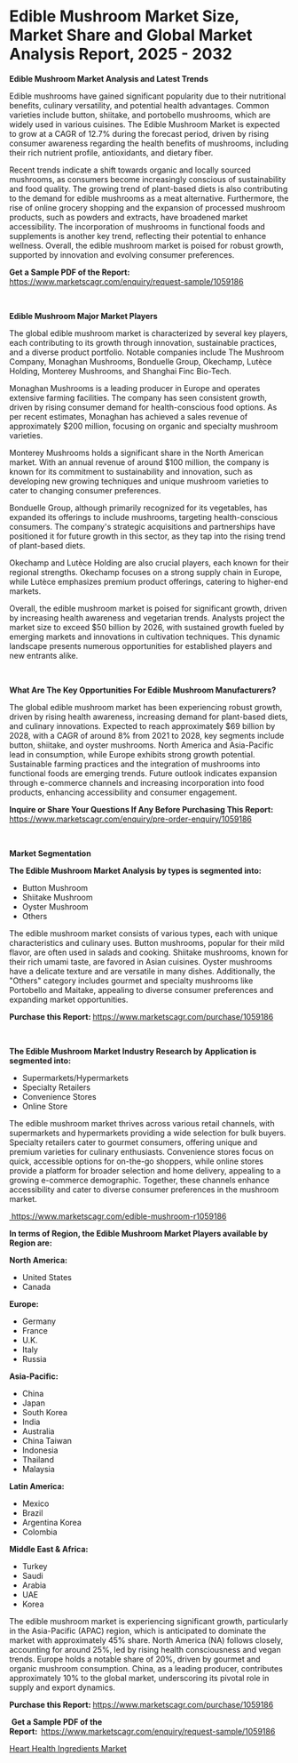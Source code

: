 <p><h1>Edible Mushroom Market Size, Market Share and Global Market Analysis Report, 2025 - 2032</h1></p><p><strong>Edible Mushroom Market Analysis and Latest Trends</strong></p>
<p><p>Edible mushrooms have gained significant popularity due to their nutritional benefits, culinary versatility, and potential health advantages. Common varieties include button, shiitake, and portobello mushrooms, which are widely used in various cuisines. The Edible Mushroom Market is expected to grow at a CAGR of 12.7% during the forecast period, driven by rising consumer awareness regarding the health benefits of mushrooms, including their rich nutrient profile, antioxidants, and dietary fiber.</p><p>Recent trends indicate a shift towards organic and locally sourced mushrooms, as consumers become increasingly conscious of sustainability and food quality. The growing trend of plant-based diets is also contributing to the demand for edible mushrooms as a meat alternative. Furthermore, the rise of online grocery shopping and the expansion of processed mushroom products, such as powders and extracts, have broadened market accessibility. The incorporation of mushrooms in functional foods and supplements is another key trend, reflecting their potential to enhance wellness. Overall, the edible mushroom market is poised for robust growth, supported by innovation and evolving consumer preferences.</p></p>
<p><strong>Get a Sample PDF of the Report:&nbsp;</strong> <a href="https://www.marketscagr.com/enquiry/request-sample/1059186?utm_campaign=2318&utm_medium=2&utm_source=Github&utm_content=ia&utm_term=14022025&utm_id=edible-mushroom">https://www.marketscagr.com/enquiry/request-sample/1059186</a></p>
<p>&nbsp;</p>
<p><strong>Edible Mushroom Major Market Players</strong></p>
<p><p>The global edible mushroom market is characterized by several key players, each contributing to its growth through innovation, sustainable practices, and a diverse product portfolio. Notable companies include The Mushroom Company, Monaghan Mushrooms, Bonduelle Group, Okechamp, Lutèce Holding, Monterey Mushrooms, and Shanghai Finc Bio-Tech.</p><p>Monaghan Mushrooms is a leading producer in Europe and operates extensive farming facilities. The company has seen consistent growth, driven by rising consumer demand for health-conscious food options. As per recent estimates, Monaghan has achieved a sales revenue of approximately $200 million, focusing on organic and specialty mushroom varieties.</p><p>Monterey Mushrooms holds a significant share in the North American market. With an annual revenue of around $100 million, the company is known for its commitment to sustainability and innovation, such as developing new growing techniques and unique mushroom varieties to cater to changing consumer preferences.</p><p>Bonduelle Group, although primarily recognized for its vegetables, has expanded its offerings to include mushrooms, targeting health-conscious consumers. The company's strategic acquisitions and partnerships have positioned it for future growth in this sector, as they tap into the rising trend of plant-based diets.</p><p>Okechamp and Lutèce Holding are also crucial players, each known for their regional strengths. Okechamp focuses on a strong supply chain in Europe, while Lutèce emphasizes premium product offerings, catering to higher-end markets.</p><p>Overall, the edible mushroom market is poised for significant growth, driven by increasing health awareness and vegetarian trends. Analysts project the market size to exceed $50 billion by 2026, with sustained growth fueled by emerging markets and innovations in cultivation techniques. This dynamic landscape presents numerous opportunities for established players and new entrants alike.</p></p>
<p>&nbsp;</p>
<p><strong>What Are The Key Opportunities For Edible Mushroom Manufacturers?</strong></p>
<p><p>The global edible mushroom market has been experiencing robust growth, driven by rising health awareness, increasing demand for plant-based diets, and culinary innovations. Expected to reach approximately $69 billion by 2028, with a CAGR of around 8% from 2021 to 2028, key segments include button, shiitake, and oyster mushrooms. North America and Asia-Pacific lead in consumption, while Europe exhibits strong growth potential. Sustainable farming practices and the integration of mushrooms into functional foods are emerging trends. Future outlook indicates expansion through e-commerce channels and increasing incorporation into food products, enhancing accessibility and consumer engagement.</p></p>
<p><strong>Inquire or Share Your Questions If Any Before Purchasing This Report:</strong> <a href="https://www.marketscagr.com/enquiry/pre-order-enquiry/1059186?utm_campaign=2318&utm_medium=2&utm_source=Github&utm_content=ia&utm_term=14022025&utm_id=edible-mushroom">https://www.marketscagr.com/enquiry/pre-order-enquiry/1059186</a></p>
<p>&nbsp;</p>
<p><strong>Market Segmentation</strong></p>
<p><strong>The Edible Mushroom Market Analysis by types is segmented into:</strong></p>
<p><ul><li>Button Mushroom</li><li>Shiitake Mushroom</li><li>Oyster Mushroom</li><li>Others</li></ul></p>
<p><p>The edible mushroom market consists of various types, each with unique characteristics and culinary uses. Button mushrooms, popular for their mild flavor, are often used in salads and cooking. Shiitake mushrooms, known for their rich umami taste, are favored in Asian cuisines. Oyster mushrooms have a delicate texture and are versatile in many dishes. Additionally, the "Others" category includes gourmet and specialty mushrooms like Portobello and Maitake, appealing to diverse consumer preferences and expanding market opportunities.</p></p>
<p><strong>Purchase this Report:&nbsp;</strong><a href="https://www.marketscagr.com/purchase/1059186?utm_campaign=2318&utm_medium=2&utm_source=Github&utm_content=ia&utm_term=14022025&utm_id=edible-mushroom">https://www.marketscagr.com/purchase/1059186</a></p>
<p>&nbsp;</p>
<p><strong>The Edible Mushroom Market Industry Research by Application is segmented into:</strong></p>
<p><ul><li>Supermarkets/Hypermarkets</li><li>Specialty Retailers</li><li>Convenience Stores</li><li>Online Store</li></ul></p>
<p><p>The edible mushroom market thrives across various retail channels, with supermarkets and hypermarkets providing a wide selection for bulk buyers. Specialty retailers cater to gourmet consumers, offering unique and premium varieties for culinary enthusiasts. Convenience stores focus on quick, accessible options for on-the-go shoppers, while online stores provide a platform for broader selection and home delivery, appealing to a growing e-commerce demographic. Together, these channels enhance accessibility and cater to diverse consumer preferences in the mushroom market.</p></p>
<p><a href="https://www.marketscagr.com/edible-mushroom-r1059186?utm_campaign=2318&utm_medium=2&utm_source=Github&utm_content=ia&utm_term=14022025&utm_id=edible-mushroom">&nbsp;https://www.marketscagr.com/edible-mushroom-r1059186</a></p>
<p><strong>In terms of Region, the Edible Mushroom Market Players available by Region are:</strong></p>
<p>
    <p> <strong> North America: </strong>
        <ul>
            <li>United States</li>
            <li>Canada</li>
        </ul>
        </p> 
    <p> <strong> Europe: </strong>
        <ul>
            <li>Germany</li>
            <li>France</li>
            <li>U.K.</li>
            <li>Italy</li>
            <li>Russia</li>
        </ul>
        </p> 
    <p> <strong> Asia-Pacific: </strong>
        <ul>
            <li>China</li>
            <li>Japan</li>
            <li>South Korea</li>
            <li>India</li>
            <li>Australia</li>
            <li>China Taiwan</li>
            <li>Indonesia</li>
            <li>Thailand</li>
            <li>Malaysia</li>
        </ul>
        </p> 
    <p> <strong> Latin America: </strong>
        <ul>
            <li>Mexico</li>
            <li>Brazil</li>
            <li>Argentina Korea</li>
            <li>Colombia</li>
        </ul>
        </p> 
    <p> <strong> Middle East & Africa: </strong>
        <ul>
            <li>Turkey</li>
            <li>Saudi</li>
            <li>Arabia</li>
            <li>UAE</li>
            <li>Korea</li>
        </ul>
    </p>
    </p>
<p><p>The edible mushroom market is experiencing significant growth, particularly in the Asia-Pacific (APAC) region, which is anticipated to dominate the market with approximately 45% share. North America (NA) follows closely, accounting for around 25%, led by rising health consciousness and vegan trends. Europe holds a notable share of 20%, driven by gourmet and organic mushroom consumption. China, as a leading producer, contributes approximately 10% to the global market, underscoring its pivotal role in supply and export dynamics.</p></p>
<p><strong>Purchase this Report: </strong><a href="https://www.marketscagr.com/purchase/1059186?utm_campaign=2318&utm_medium=2&utm_source=Github&utm_content=ia&utm_term=14022025&utm_id=edible-mushroom">https://www.marketscagr.com/purchase/1059186</a></p>
<p>&nbsp;<strong>Get a Sample PDF of the Report:&nbsp;&nbsp;</strong><a href="https://www.marketscagr.com/enquiry/request-sample/1059186?utm_campaign=2318&utm_medium=2&utm_source=Github&utm_content=ia&utm_term=14022025&utm_id=edible-mushroom">https://www.marketscagr.com/enquiry/request-sample/1059186</a></p>
<p><strong></strong></p>
<p><p><a href="https://github.com/arvelm4nthig/Market-Research-Report-List-1/blob/main/heart-health-ingredients-market.md?utm_campaign=2318&utm_medium=2&utm_source=Github&utm_content=ia&utm_term=14022025&utm_id=edible-mushroom">Heart Health Ingredients Market</a></p></p>